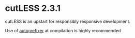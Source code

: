 # cutLESS 2.3.1

cutLESS is an upstart for responsibly responsive development.

Use of [autoprefixer](https://github.com/postcss/autoprefixer) at compilation is highly recommended